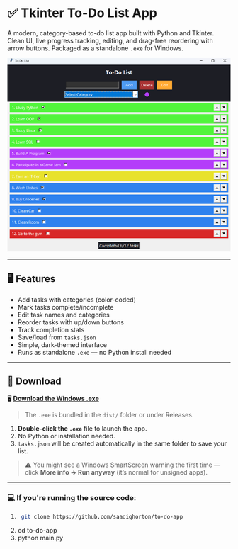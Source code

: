 # ✅ Tkinter To-Do List App

A modern, category-based to-do list app built with Python and Tkinter. Clean UI, live progress tracking, editing, and drag-free reordering with arrow buttons. Packaged as a standalone `.exe` for Windows.

![screenshot](assets/screenshot.png)

---

## 🖥️ Features

- Add tasks with categories (color-coded)
- Mark tasks complete/incomplete
- Edit task names and categories
- Reorder tasks with up/down buttons
- Track completion stats
- Save/load from `tasks.json`
- Simple, dark-themed interface
- Runs as standalone `.exe` — no Python install needed

---

## 🚀 Download

🖥️ **[Download the Windows .exe](https://github.com/saadiqhorton/to-do-app)**

> The `.exe` is bundled in the `dist/` folder or under Releases.

1. **Double-click the `.exe`** file to launch the app.
2. No Python or installation needed.
3. `tasks.json` will be created automatically in the same folder to save your list.

> ⚠️ You might see a Windows SmartScreen warning the first time — click **More info → Run anyway** (it’s normal for unsigned apps).

---

### 💻 If you're running the source code:

1. ```bash
    git clone https://github.com/saadiqhorton/to-do-app
2. cd to-do-app
3. python main.py